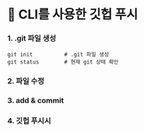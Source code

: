 :hamburger: CLI를 사용한 깃헙 푸시
=================================

### 1. .git 파일 생성

```
git init          # .git 파일 생성
git status        # 현재 git 상태 확인 
```

### 2. 파일 수정


### 3. add & commit


### 4. 깃헙 푸시시

